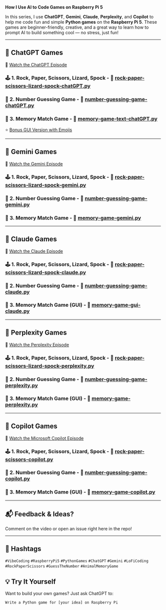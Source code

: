 **How I Use AI to Code Games on Raspberry Pi 5**  

In this series, I use **ChatGPT**, **Gemini**, **Claude**, **Perplexity**, and **Copilot** to help me code fun and simple **Python games** on the **Raspberry Pi 5**. These games are beginner-friendly, creative, and a great way to learn how to prompt AI to build something cool — no stress, just fun!

---

## 🤖 ChatGPT Games

🎥 [Watch the ChatGPT Episode](https://youtu.be/U7yEB3fTo_0)

### 🕹️ 1. Rock, Paper, Scissors, Lizard, Spock - 📄 [rock-paper-scissors-lizard-spock-chatGPT.py](https://github.com/carolinedunn/rpi-ai-games/blob/main/ChatGPT/rock-paper-scissors-lizard-spock-chatGPT.py)

### 🎯 2. Number Guessing Game - 📄 [number-guessing-game-chatGPT.py](https://github.com/carolinedunn/rpi-ai-games/blob/main/ChatGPT/number-guessing-game-chatGPT.py)

### 🧠 3. Memory Match Game - 📄 [memory-game-text-chatGPT.py](https://github.com/carolinedunn/rpi-ai-games/blob/main/ChatGPT/memory-game-text-chatGPT.py)  
 ⭐ [Bonus GUI Version with Emojis](https://github.com/carolinedunn/rpi-ai-games/blob/main/ChatGPT/memory-game-gui-emojis-chatGPT.py)

---

## 🌟 Gemini Games

🎥 [Watch the Gemini Episode](https://youtu.be/vdL--4LzgFU)

### 🕹️ 1. Rock, Paper, Scissors, Lizard, Spock - 📄 [rock-paper-scissors-lizard-spock-gemini.py](https://github.com/carolinedunn/rpi-ai-games/blob/main/Gemini/rock-paper-scissors-lizard-spock-gemini.py)

### 🎯 2. Number Guessing Game - 📄 [number-guessing-game-gemini.py](https://github.com/carolinedunn/rpi-ai-games/blob/main/Gemini/number-guessing-game-gemini.py)

### 🧠 3. Memory Match Game - 📄 [memory-game-gemini.py](https://github.com/carolinedunn/rpi-ai-games/blob/main/Gemini/memory-game-gemini.py)

---

## 🤖 Claude Games

🎥 [Watch the Claude Episode](https://youtu.be/sRVRUBq4C5A)

### 🕹️ 1. Rock, Paper, Scissors, Lizard, Spock - 📄 [rock-paper-scissors-lizard-spock-claude.py](https://github.com/carolinedunn/rpi-ai-games/blob/main/Claude/rock-paper-scissors-lizard-spock-claude.py)

### 🎯 2. Number Guessing Game  - 📄 [number-guessing-game-claude.py](https://github.com/carolinedunn/rpi-ai-games/blob/main/Claude/number-guessing-game-claude.py)

### 🧠 3. Memory Match Game (GUI) - 📄 [memory-game-gui-claude.py](https://github.com/carolinedunn/rpi-ai-games/blob/main/Claude/memory-game-gui-claude.py)

---
## 🤖 Perplexity Games

🎥 [Watch the Perplexity Episode](https://youtu.be/Ps1WrOJuSXA)

### 🕹️ 1. Rock, Paper, Scissors, Lizard, Spock - 📄 [rock-paper-scissors-lizard-spock-perplexity.py](https://github.com/carolinedunn/rpi-ai-games/blob/main/Perplexity/rock-paper-scissors-lizard-spock-perplexity.py)

### 🎯 2. Number Guessing Game  - 📄 [number-guessing-game-perplexity.py](https://github.com/carolinedunn/rpi-ai-games/blob/main/Perplexity/number-guessing-game-perplexity.py)

### 🧠 3. Memory Match Game (GUI) - 📄 [memory-game-perplexity.py](https://github.com/carolinedunn/rpi-ai-games/blob/main/Perplexity/memory-game-perplexity.py)

---
## 🤖 Copilot Games

🎥 [Watch the Microsoft Copilot Episode](https://youtu.be/qwFf_El-dkY)

### 🕹️ 1. Rock, Paper, Scissors, Lizard, Spock - 📄 [rock-paper-scissors-copilot.py](https://github.com/carolinedunn/rpi-ai-games/blob/main/Copilot/rock-paper-scissors-copilot.py)

### 🎯 2. Number Guessing Game  - 📄 [number-guessing-game-copilot.py](https://github.com/carolinedunn/rpi-ai-games/blob/main/Copilot/number-guessing-game-copilot.py)

### 🧠 3. Memory Match Game (GUI) - 📄 [memory-game-copilot.py](https://github.com/carolinedunn/rpi-ai-games/blob/main/Copilot/memory-game-copilot.py)

---
## 📬 Feedback & Ideas?
Comment on the video or open an issue right here in the repo!

---

## 🔖 Hashtags
`#VibeCoding` `#RaspberryPi5` `#PythonGames` `#ChatGPT` `#Gemini` `#LoFiCoding` `#RockPaperScissors` `#GuessTheNumber` `#AnimalMemoryGame`


## 💡 Try It Yourself
Want to build your own games? Just ask ChatGPT to:
```plaintext
Write a Python game for [your idea] on Raspberry Pi
```

